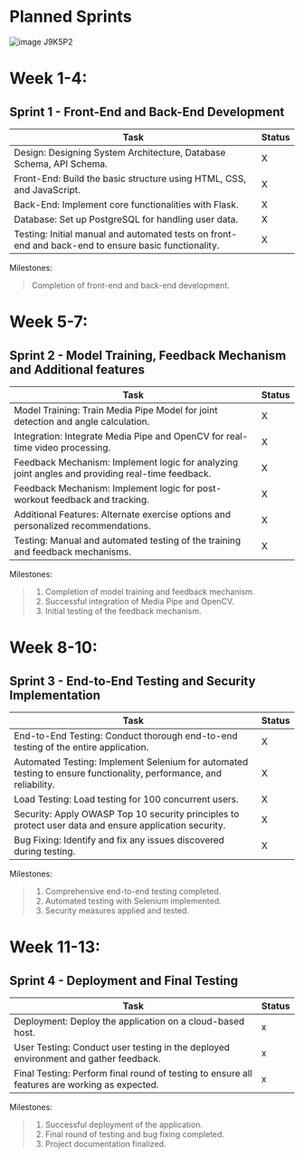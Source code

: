 # Planned Sprints
![image J9K5P2](https://github.com/ohksith/Workout-Form-Checker/assets/79146902/feb9f2e9-ee17-48b4-86ce-b5dee448a653)

# Week 1-4: 
## Sprint 1 - Front-End and Back-End Development
| Task | Status |
| ------------- | ------------- |
| Design: Designing System Architecture, Database Schema, API Schema.|X|
| Front-End: Build the basic structure using HTML, CSS, and JavaScript.|X|
| Back-End: Implement core functionalities with Flask.|X|
| Database: Set up PostgreSQL for handling user data.|X|
| Testing: Initial manual and automated tests on front-end and back-end to ensure basic functionality.|X|

Milestones: 
> Completion of front-end and back-end development.

# Week 5-7: 
## Sprint 2 - Model Training, Feedback Mechanism and Additional features
| Task | Status |
| ------------- | ------------- |
|Model Training: Train Media Pipe Model for joint detection and angle calculation.|X|
|Integration: Integrate Media Pipe and OpenCV for real-time video processing.|X|
|Feedback Mechanism: Implement logic for analyzing joint angles and providing real-time feedback.|X|
|Feedback Mechanism: Implement logic for post-workout feedback and tracking.|X|
|Additional Features: Alternate exercise options and personalized recommendations.|X|
|Testing: Manual and automated testing of the training and feedback mechanisms.|X|

Milestones:
> 1. Completion of model training and feedback mechanism.
> 2. Successful integration of Media Pipe and OpenCV.
> 3. Initial testing of the feedback mechanism.

   
# Week 8-10: 
## Sprint 3 - End-to-End Testing and Security Implementation
| Task | Status |
| ------------- | ------------- |
| End-to-End Testing: Conduct thorough end-to-end testing of the entire application.|X|
| Automated Testing: Implement Selenium for automated testing to ensure functionality, performance, and reliability.|X|
| Load Testing: Load testing for 100 concurrent users.|X|
| Security: Apply OWASP Top 10 security principles to protect user data and ensure application security.|X|
| Bug Fixing: Identify and fix any issues discovered during testing.|X|


Milestones:
>1. Comprehensive end-to-end testing completed.
>2. Automated testing with Selenium implemented.
>3. Security measures applied and tested.

 
# Week 11-13: 
## Sprint 4 - Deployment and Final Testing
| Task | Status |
| ------------- | ------------- |
| Deployment: Deploy the application on a cloud-based host.|x|
| User Testing: Conduct user testing in the deployed environment and gather feedback.|x|
| Final Testing: Perform final round of testing to ensure all features are working as expected.|x|


Milestones:
>1. Successful deployment of the application.
>2. Final round of testing and bug fixing completed.
>3. Project documentation finalized.
